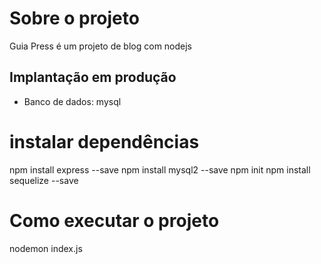 # Sobre o projeto

Guia Press é um projeto de blog com nodejs 


## Implantação em produção
- Banco de dados: mysql

# instalar dependências
npm install express --save
npm install mysql2 --save
npm init
npm install sequelize --save

# Como executar o projeto
nodemon index.js

